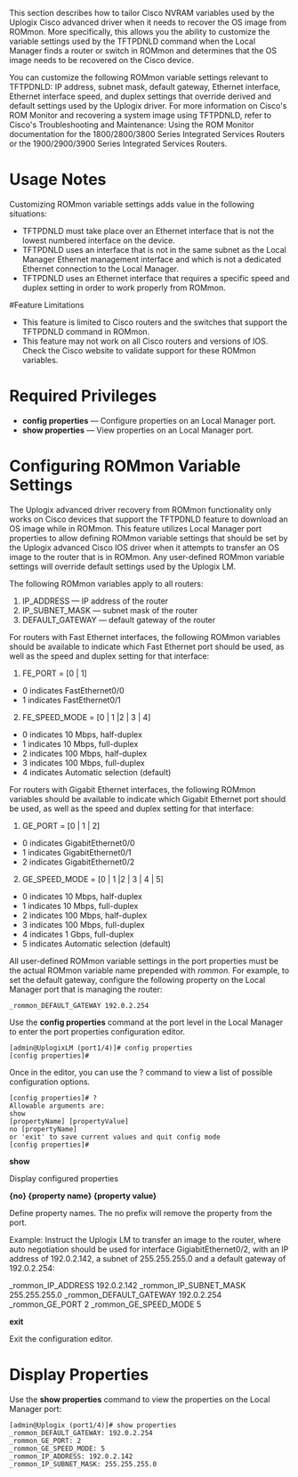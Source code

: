 <!-- 5.4 -->

This section describes how to tailor Cisco NVRAM variables used by the Uplogix Cisco advanced driver when it needs to recover the OS image from ROMmon. More specifically, this allows you the ability to customize the variable settings used by the TFTPDNLD command when the Local Manager finds a router or switch in ROMmon and determines that the OS image needs to be recovered on the Cisco device.

You can customize the following ROMmon variable settings relevant to TFTPDNLD: IP address, subnet mask, default gateway, Ethernet interface, Ethernet interface speed, and duplex settings that override derived and default settings used by the Uplogix driver. For more information on Cisco's ROM Monitor and recovering a system image using TFTPDNLD, refer to Cisco's Troubleshooting and Maintenance: Using the ROM Monitor documentation for the 1800/2800/3800 Series Integrated Services Routers or the 1900/2900/3900 Series Integrated Services Routers.

# Usage Notes

Customizing ROMmon variable settings adds value in the following situations:

* TFTPDNLD must take place over an Ethernet interface that is not the lowest numbered interface on the device.
* TFTPDNLD uses an interface that is not in the same subnet as the Local Manager Ethernet management interface and which is not a dedicated Ethernet connection to the Local Manager.
* TFTPDNLD uses an Ethernet interface that requires a specific speed and duplex setting in order to work properly from ROMmon.

#Feature Limitations

* This feature is limited to Cisco routers and the switches that support the TFTPDNLD command in ROMmon.
* This feature may not work on all Cisco routers and versions of IOS. Check the Cisco website to validate support for these ROMmon variables.

# Required Privileges

* **config properties** &mdash; Configure properties on an Local Manager port.
* **show properties** &mdash; View properties on an Local Manager port.

# Configuring ROMmon Variable Settings

The Uplogix advanced driver recovery from ROMmon functionality only works on Cisco devices that support the TFTPDNLD feature to download an OS image while in ROMmon. This feature utilizes Local Manager port properties to allow defining ROMmon variable settings that should be set by the Uplogix advanced Cisco IOS driver when it attempts to transfer an OS image to the router that is in ROMmon. Any user-defined ROMmon variable settings will override default settings used by the Uplogix LM.

The following ROMmon variables apply to all routers:

 1. IP_ADDRESS &mdash; IP address of the router
 2. IP_SUBNET_MASK &mdash; subnet mask of the router
 3. DEFAULT_GATEWAY &mdash; default gateway of the router

For routers with Fast Ethernet interfaces, the following ROMmon variables should be available to indicate which Fast Ethernet port should be used, as well as the speed and duplex setting for that interface:

1. FE_PORT = [0 | 1]
 - 0 indicates FastEthernet0/0
 - 1 indicates FastEthernet0/1

2. FE_SPEED_MODE = [0 | 1 |2 | 3 | 4]
- 0 indicates 10 Mbps, half-duplex
- 1 indicates 10 Mbps, full-duplex
 - 2 indicates 100 Mbps, half-duplex
 - 3 indicates 100 Mbps, full-duplex
 - 4 indicates Automatic selection (default)

For routers with Gigabit Ethernet interfaces, the following ROMmon variables should be available to indicate which Gigabit Ethernet port should be used, as well as the speed and duplex setting for that interface:

1. GE_PORT = [0 | 1 | 2]
- 0 indicates GigabitEthernet0/0
- 1 indicates GigabitEthernet0/1
- 2 indicates GigabitEthernet0/2

2. GE_SPEED_MODE = [0 | 1 |2 | 3 | 4 | 5]
- 0 indicates 10 Mbps, half-duplex
- 1 indicates 10 Mbps, full-duplex
- 2 indicates 100 Mbps, half-duplex
 - 3 indicates 100 Mbps, full-duplex
 - 4 indicates 1 Gbps, full-duplex
 - 5 indicates Automatic selection (default)
 
All user-defined ROMmon variable settings in the port properties must be the actual ROMmon variable name prepended with _rommon_. For example, to set the default gateway, configure the following property on the Local Manager port that is managing the router:

```
_rommon_DEFAULT_GATEWAY 192.0.2.254
```

Use the **config properties** command at the port level in the Local Manager to enter the port properties configuration editor.

```
[admin@UplogixLM (port1/4)]# config properties
[config properties]#
```

Once in the editor, you can use the ? command to view a list of possible configuration options.

```
[config properties]# ?
Allowable arguments are:
show
[propertyName] [propertyValue]
no [propertyName]
or 'exit' to save current values and quit config mode
[config properties]#
```
**show**

Display configured properties

**{no} {property name} {property value}**

Define property names. The no prefix will remove the property from the port.

Example: Instruct the Uplogix LM to transfer an image to the router, where auto negotiation should be used for interface GigiabitEthernet0/2, with an IP address of 192.0.2.142, a subnet of 255.255.255.0 and a default gateway of 192.0.2.254:

_rommon_IP_ADDRESS 192.0.2.142
_rommon_IP_SUBNET_MASK 255.255.255.0
_rommon_DEFAULT_GATEWAY 192.0.2.254
_rommon_GE_PORT 2
_rommon_GE_SPEED_MODE 5

**exit**

Exit the configuration editor.

# Display Properties

Use the **show properties** command to view the properties on the Local Manager port:

```
[admin@Uplogix (port1/4)]# show properties
_rommon_DEFAULT_GATEWAY: 192.0.2.254
_rommon_GE_PORT: 2
_rommon_GE_SPEED_MODE: 5
_rommon_IP_ADDRESS: 192.0.2.142
_rommon_IP_SUBNET_MASK: 255.255.255.0
```